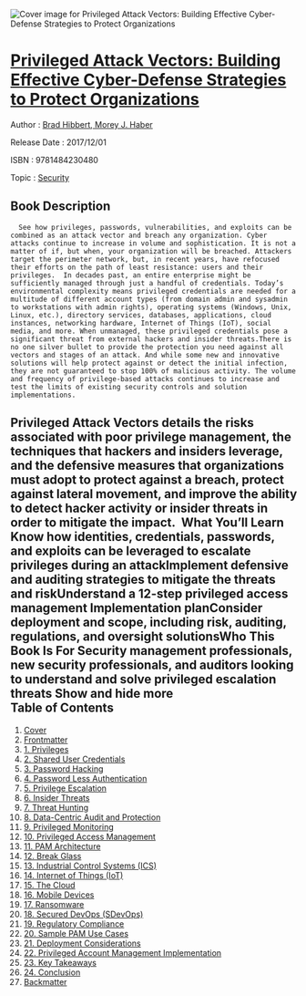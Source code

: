 ![Cover image for Privileged Attack Vectors: Building Effective Cyber-Defense Strategies to Protect Organizations](https://imgdetail.ebookreading.net/cover/cover/security/EB9781484230480.jpg)

[Privileged Attack Vectors: Building Effective Cyber-Defense Strategies to Protect Organizations](https://ebookreading.net/view/book/Privileged+Attack+Vectors%3A+Building+Effective+Cyber-Defense+Strategies+to+Protect+Organizations-EB9781484230480_1.html "Privileged Attack Vectors: Building Effective Cyber-Defense Strategies to Protect Organizations")
====================================================================================================================

Author : [Brad Hibbert](https://ebookreading.net/search/author/Brad+Hibbert),[ Morey J. Haber](https://ebookreading.net/search/author/+Morey+J.+Haber)

Release Date : 2017/12/01

ISBN : 9781484230480

Topic : [Security](https://ebookreading.net/search/category/security)

Book Description
-----------------

      See how privileges, passwords, vulnerabilities, and exploits can be combined as an attack vector and breach any organization. Cyber attacks continue to increase in volume and sophistication. It is not a matter of if, but when, your organization will be breached. Attackers target the perimeter network, but, in recent years, have refocused their efforts on the path of least resistance: users and their privileges.  In decades past, an entire enterprise might be sufficiently managed through just a handful of credentials. Today’s environmental complexity means privileged credentials are needed for a multitude of different account types (from domain admin and sysadmin to workstations with admin rights), operating systems (Windows, Unix, Linux, etc.), directory services, databases, applications, cloud instances, networking hardware, Internet of Things (IoT), social media, and more. When unmanaged, these privileged credentials pose a significant threat from external hackers and insider threats.There is no one silver bullet to provide the protection you need against all vectors and stages of an attack. And while some new and innovative solutions will help protect against or detect the initial infection, they are not guaranteed to stop 100% of malicious activity. The volume and frequency of privilege-based attacks continues to increase and test the limits of existing security controls and solution implementations.
 Privileged Attack Vectors details the risks associated with poor privilege management, the techniques that hackers and insiders leverage, and the defensive measures that organizations must adopt to protect against a breach, protect against lateral movement, and improve the ability to detect hacker activity or insider threats in order to mitigate the impact. 
 What You’ll Learn
 Know how identities, credentials, passwords, and exploits can be leveraged to escalate privileges during an attackImplement defensive and auditing strategies to mitigate the threats and riskUnderstand a 12-step privileged access management Implementation planConsider deployment and scope, including risk, auditing, regulations, and oversight solutionsWho This Book Is For Security management professionals, new security professionals, and auditors looking to understand and solve privileged escalation threats
           Show and hide more                
Table of Contents
-----------------

1. [Cover](https://ebookreading.net/view/book/Privileged+Attack+Vectors%3A+Building+Effective+Cyber-Defense+Strategies+to+Protect+Organizations-EB9781484230480_1.html)
1. [Frontmatter](https://ebookreading.net/view/book/Privileged+Attack+Vectors%3A+Building+Effective+Cyber-Defense+Strategies+to+Protect+Organizations-EB9781484230480_2.html)
1. [1. Privileges](https://ebookreading.net/view/book/Privileged+Attack+Vectors%3A+Building+Effective+Cyber-Defense+Strategies+to+Protect+Organizations-EB9781484230480_3.html)
1. [2. Shared User Credentials](https://ebookreading.net/view/book/Privileged+Attack+Vectors%3A+Building+Effective+Cyber-Defense+Strategies+to+Protect+Organizations-EB9781484230480_4.html)
1. [3. Password Hacking](https://ebookreading.net/view/book/Privileged+Attack+Vectors%3A+Building+Effective+Cyber-Defense+Strategies+to+Protect+Organizations-EB9781484230480_5.html)
1. [4. Password Less Authentication](https://ebookreading.net/view/book/Privileged+Attack+Vectors%3A+Building+Effective+Cyber-Defense+Strategies+to+Protect+Organizations-EB9781484230480_6.html)
1. [5. Privilege Escalation](https://ebookreading.net/view/book/Privileged+Attack+Vectors%3A+Building+Effective+Cyber-Defense+Strategies+to+Protect+Organizations-EB9781484230480_7.html)
1. [6. Insider Threats](https://ebookreading.net/view/book/Privileged+Attack+Vectors%3A+Building+Effective+Cyber-Defense+Strategies+to+Protect+Organizations-EB9781484230480_8.html)
1. [7. Threat Hunting](https://ebookreading.net/view/book/Privileged+Attack+Vectors%3A+Building+Effective+Cyber-Defense+Strategies+to+Protect+Organizations-EB9781484230480_9.html)
1. [8. Data-Centric Audit and Protection](https://ebookreading.net/view/book/Privileged+Attack+Vectors%3A+Building+Effective+Cyber-Defense+Strategies+to+Protect+Organizations-EB9781484230480_10.html)
1. [9. Privileged Monitoring](https://ebookreading.net/view/book/Privileged+Attack+Vectors%3A+Building+Effective+Cyber-Defense+Strategies+to+Protect+Organizations-EB9781484230480_11.html)
1. [10. Privileged Access Management](https://ebookreading.net/view/book/Privileged+Attack+Vectors%3A+Building+Effective+Cyber-Defense+Strategies+to+Protect+Organizations-EB9781484230480_12.html)
1. [11. PAM Architecture](https://ebookreading.net/view/book/Privileged+Attack+Vectors%3A+Building+Effective+Cyber-Defense+Strategies+to+Protect+Organizations-EB9781484230480_13.html)
1. [12. Break Glass](https://ebookreading.net/view/book/Privileged+Attack+Vectors%3A+Building+Effective+Cyber-Defense+Strategies+to+Protect+Organizations-EB9781484230480_14.html)
1. [13. Industrial Control Systems (ICS)](https://ebookreading.net/view/book/Privileged+Attack+Vectors%3A+Building+Effective+Cyber-Defense+Strategies+to+Protect+Organizations-EB9781484230480_15.html)
1. [14. Internet of Things (IoT)](https://ebookreading.net/view/book/Privileged+Attack+Vectors%3A+Building+Effective+Cyber-Defense+Strategies+to+Protect+Organizations-EB9781484230480_16.html)
1. [15. The Cloud](https://ebookreading.net/view/book/Privileged+Attack+Vectors%3A+Building+Effective+Cyber-Defense+Strategies+to+Protect+Organizations-EB9781484230480_17.html)
1. [16. Mobile Devices](https://ebookreading.net/view/book/Privileged+Attack+Vectors%3A+Building+Effective+Cyber-Defense+Strategies+to+Protect+Organizations-EB9781484230480_18.html)
1. [17. Ransomware](https://ebookreading.net/view/book/Privileged+Attack+Vectors%3A+Building+Effective+Cyber-Defense+Strategies+to+Protect+Organizations-EB9781484230480_19.html)
1. [18. Secured DevOps (SDevOps)](https://ebookreading.net/view/book/Privileged+Attack+Vectors%3A+Building+Effective+Cyber-Defense+Strategies+to+Protect+Organizations-EB9781484230480_20.html)
1. [19. Regulatory Compliance](https://ebookreading.net/view/book/Privileged+Attack+Vectors%3A+Building+Effective+Cyber-Defense+Strategies+to+Protect+Organizations-EB9781484230480_21.html)
1. [20. Sample PAM Use Cases](https://ebookreading.net/view/book/Privileged+Attack+Vectors%3A+Building+Effective+Cyber-Defense+Strategies+to+Protect+Organizations-EB9781484230480_22.html)
1. [21. Deployment Considerations](https://ebookreading.net/view/book/Privileged+Attack+Vectors%3A+Building+Effective+Cyber-Defense+Strategies+to+Protect+Organizations-EB9781484230480_23.html)
1. [22. Privileged Account Management Implementation](https://ebookreading.net/view/book/Privileged+Attack+Vectors%3A+Building+Effective+Cyber-Defense+Strategies+to+Protect+Organizations-EB9781484230480_24.html)
1. [23. Key Takeaways](https://ebookreading.net/view/book/Privileged+Attack+Vectors%3A+Building+Effective+Cyber-Defense+Strategies+to+Protect+Organizations-EB9781484230480_25.html)
1. [24. Conclusion](https://ebookreading.net/view/book/Privileged+Attack+Vectors%3A+Building+Effective+Cyber-Defense+Strategies+to+Protect+Organizations-EB9781484230480_26.html)
1. [Backmatter](https://ebookreading.net/view/book/Privileged+Attack+Vectors%3A+Building+Effective+Cyber-Defense+Strategies+to+Protect+Organizations-EB9781484230480_27.html)

